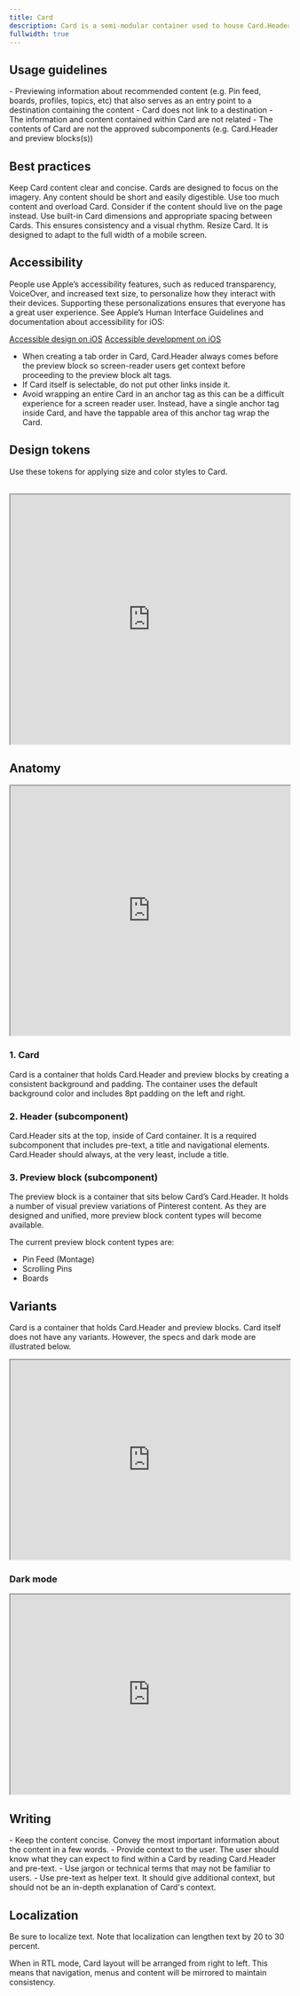 ```yaml
---
title: Card
description: Card is a semi-modular container used to house Card.Header and a variant of the available preview blocks. Every Card must at least have a title and a variant of a preview block.
fullwidth: true
---
```


<ImgContainer src="https://i.pinimg.com/originals/fb/df/a0/fbdfa01750ca4951fde9da763052c9de.png" alt="Example of a Card container with an area to show where images are placed." noPadding color="background-elevation-accent"/>

## Usage guidelines

<TwoCol>
<Group>
<Do title="When to use"/>
- Previewing information about recommended content (e.g. Pin feed, boards, profiles, topics, etc) that also serves as an entry point to a destination containing the content

</Group>
<Group>
<Dont title="When not to use" />
- Card does not link to a destination
- The information and content contained within Card are not related
- The contents of Card are not the approved subcomponents (e.g. Card.Header and preview blocks(s))
</Group>
</TwoCol>

## Best practices

<TwoCol>
<Group>
<Do title="Do"/>
Keep Card content clear and concise. Cards are designed to focus on the imagery. Any content should be short and easily digestible.

</Group>
<Group>
<Dont title="Don't" />
Use too much content and overload Card. Consider if the content should live on the page instead.
</Group>

<Group>
<Do title="Do"/>
Use built-in Card dimensions and appropriate spacing between Cards. This ensures consistency and a visual rhythm.

</Group>
<Group>
<Dont title="Don't" />
Resize Card. It is designed to adapt to the full width of a mobile screen.
</Group>
</TwoCol>

## Accessibility

People use Apple’s accessibility features, such as reduced transparency, VoiceOver, and increased text size, to personalize how they interact with their devices. Supporting these personalizations ensures that everyone has a great user experience. See Apple’s Human Interface Guidelines and documentation about accessibility for iOS:

[Accessible design on iOS](https://developer.apple.com/design/human-interface-guidelines/accessibility/overview/introduction/)
[Accessible development on iOS](https://developer.apple.com/accessibility/ios/)

- When creating a tab order in Card, Card.Header always comes before the preview block so screen-reader users get context before proceeding to the preview block alt tags.
- If Card itself is selectable, do not put other links inside it.
- Avoid wrapping an entire Card in an anchor tag as this can be a difficult experience for a screen reader user. Instead, have a single anchor tag inside Card, and have the tappable area of this anchor tag wrap the Card.

## Design tokens

Use these tokens for applying size and color styles to Card.

<br/>

<iframe style={{border:0}} width="100%" height="450" src="https://www.figma.com/embed?embed_host=share&url=https%3A%2F%2Fwww.figma.com%2Ffile%2FAHcKJDgb7E7YswlgW1wY8E%2FGestalt-for-iOS%3Ftype%3Ddesign%26node-id%3D19800%253A74778%26t%3DpdcqbCwrqHzeYjtv-1" allowFullScreen></iframe>

## Anatomy

<iframe style={{border:0}} width="100%" height="450" src="https://www.figma.com/embed?embed_host=share&url=https%3A%2F%2Fwww.figma.com%2Ffile%2FAHcKJDgb7E7YswlgW1wY8E%2FGestalt-for-iOS%3Ftype%3Ddesign%26node-id%3D19800%253A74406%26t%3DpdcqbCwrqHzeYjtv-1" allowFullScreen></iframe>

### 1. Card

Card is a container that holds Card.Header and preview blocks by creating a consistent background and padding. The container uses the default background color and includes 8pt padding on the left and right.

### 2. Header (subcomponent)

Card.Header sits at the top, inside of Card container. It is a required subcomponent that includes pre-text, a title and navigational elements. Card.Header should always, at the very least, include a title.

### 3. Preview block (subcomponent)

The preview block is a container that sits below Card’s Card.Header. It holds a number of visual preview variations of Pinterest content. As they are designed and unified, more preview block content types will become available.

The current preview block content types are:

- Pin Feed (Montage)
- Scrolling Pins
- Boards

## Variants

Card is a container that holds Card.Header and preview blocks. Card itself does not have any variants. However, the specs and dark mode are illustrated below.

<iframe style={{border:0}} width="100%" height="360" src="https://www.figma.com/embed?embed_host=share&url=https%3A%2F%2Fwww.figma.com%2Ffile%2FAHcKJDgb7E7YswlgW1wY8E%2FGestalt-for-iOS%3Ftype%3Ddesign%26node-id%3D19800%253A74630%26t%3DpdcqbCwrqHzeYjtv-1" allowFullScreen></iframe>

### Dark mode

<iframe style={{border:0}} width="100%" height="360" src="https://www.figma.com/embed?embed_host=share&url=https%3A%2F%2Fwww.figma.com%2Ffile%2FAHcKJDgb7E7YswlgW1wY8E%2FGestalt-for-iOS%3Ftype%3Ddesign%26node-id%3D19800%253A74704%26t%3DpdcqbCwrqHzeYjtv-1" allowFullScreen></iframe>

## Writing

<TwoCol>
<Group>
<Do title="Do" />
- Keep the content concise. Convey the most important information about the content in a few words.
- Provide context to the user. The user should know what they can expect to find within a Card by reading Card.Header and pre-text.

</Group>

<Group>
<Dont title="Don't" />
- Use jargon or technical terms that may not be familiar to users.
- Use pre-text as helper text. It should give additional context, but should not be an in-depth explanation of Card's context.

</Group>
</TwoCol>

## Localization

Be sure to localize text. Note that localization can lengthen text by 20 to 30 percent.

When in RTL mode, Card layout will be arranged from right to left. This means that navigation, menus and content will be mirrored to maintain consistency.
<br/>

<ImgContainer src="https://i.pinimg.com/originals/72/5b/a2/725ba2ed0fb57e5b7ae9aded6a4c4bf7.png" alt="Card with Card.Header, menus and image conntent flipped for RTL languages." noPadding color="background-elevation-accent" />
